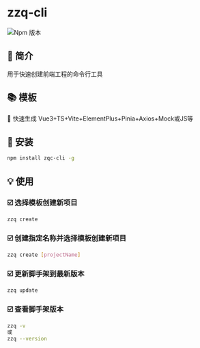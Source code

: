# zzq-cli
![Npm 版本](https://img.shields.io/badge/zzq-cli_v0.0.2-blue)
## 📖 简介
用于快速创建前端工程的命令行工具
## 📚 模板
📎 快速生成 Vue3+TS+Vite+ElementPlus+Pinia+Axios+Mock或JS等 
## 🔩 安装
```bash
npm install zqc-cli -g
```
## 💡 使用

### ☑️ 选择模板创建新项目
```bash
zzq create 
```

### ☑️ 创建指定名称并选择模板创建新项目
```bash
zzq create [projectName]
```

### ☑️ 更新脚手架到最新版本
```bash
zzq update
```

### ☑️ 查看脚手架版本
```bash
zzq -v 
或
zzq --version
```


